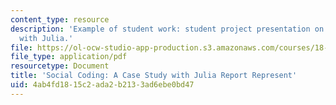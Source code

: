 ```yaml
---
content_type: resource
description: 'Example of student work: student project presentation on social coding
  with Julia.'
file: https://ol-ocw-studio-app-production.s3.amazonaws.com/courses/18-337j-parallel-computing-fall-2011/4ab4fd1815c2ada2b2133ad6ebe0bd47_MIT18_337JF11_Social_pres.pdf
file_type: application/pdf
resourcetype: Document
title: 'Social Coding: A Case Study with Julia Report Represent'
uid: 4ab4fd18-15c2-ada2-b213-3ad6ebe0bd47
---
```


